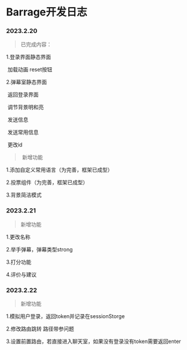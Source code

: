 # Barrage开发日志

### 2023.2.20

> 已完成内容：
>

1.登录界面静态界面

​	加载动画 reset按钮

2.弹幕室静态界面

​	返回登录界面

​	调节背景明和亮

​	发送信息

​	发送常用信息

​	更改id

> ​	新增功能

1.添加自定义常用语言（为完善，框架已成型）

2.投票组件（为完善，框架已成型）

3.背景简洁模式



### 2023.2.21

> 新增功能

1.更改名称

2.举手弹幕，弹幕类型strong

3.打分功能

4.评价与建议



### 2023.2.22

> 新增功能

1.模拟用户登录，返回token并记录在sessionStorge

2.修改路由跳转 路径带参问题

3.设置前置路由，若直接进入聊天室，如果没有登录没有token需要返回enter
